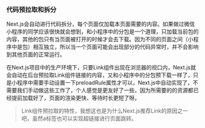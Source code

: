 ### 代码预拉取和拆分

Next.js会自动进行代码拆分，每个页面仅加载本页面需要的内容。如果做过微信小程序的同学应该很快就会想到，和小程序中的分包是一个道理，只加载当前包的内容，其他的包只有当页面被打开的时候才会去下载。因为不同的页面之间（小程序中是包）相互独立，所以当一个页面可能会出现部分的代码异常时，并不会影响到其他页面的正常运行。

在Next.js项目中的生产环境下，只要Link组件出现在浏览器的视口内，Next.js就会自动在后台预拉取Link组件链接的内容，又和小程序中的分包预下载一样了，只是小程序中需要手动设置一下preloadRule属性才可以，Next.js中自动实现了，不需要我们手动做这些工作了，个人感觉是更友好了一些，因为所需要的的资源都已经提前加载好了，页面的渲染更快、等待时长更短了呀。

> Link组件预拉取的特性，我想这也是为什么Next.js推荐Link的原因之一吧，虽然a标签也可以实现超链接进行页面跳转。

